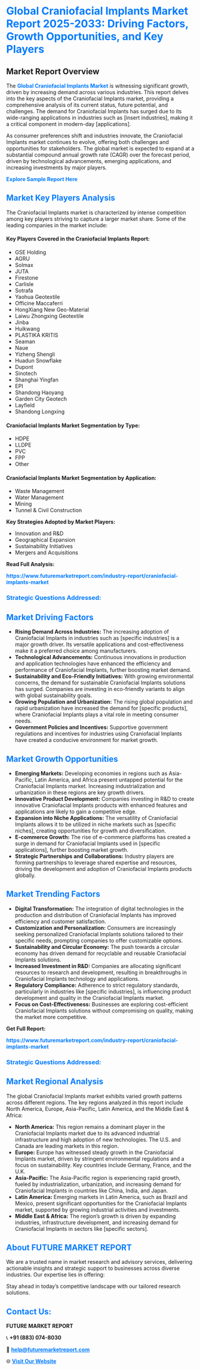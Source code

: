 <h1 style="color: #007BFF;">Global Craniofacial Implants Market Report 2025-2033: Driving Factors, Growth Opportunities, and Key Players</h1>

<section id="overview">
<h2>Market Report Overview</h2>
<p>The <a href="https://www.futuremarketreport.com/industry-report/craniofacial-implants-market" style="color: #007BFF; text-decoration: none;"><strong>Global Craniofacial Implants Market</strong></a> is witnessing significant growth, driven by increasing demand across various industries. This report delves into the key aspects of the Craniofacial Implants market, providing a comprehensive analysis of its current status, future potential, and challenges. The demand for Craniofacial Implants has surged due to its wide-ranging applications in industries such as [insert industries], making it a critical component in modern-day [applications].</p>
<p>As consumer preferences shift and industries innovate, the Craniofacial Implants market continues to evolve, offering both challenges and opportunities for stakeholders. The global market is expected to expand at a substantial compound annual growth rate (CAGR) over the forecast period, driven by technological advancements, emerging applications, and increasing investments by major players.</p>
</section>

<section id="overview">
<p><a href="https://www.futuremarketreport.com/request-sample/reportId=31982" style="color: #007BFF; text-decoration: none;"><strong>Explore Sample Report Here</strong></a></p>
</section>

<section id="key-players">
<h2 style="color: #007BFF;">Market Key Players Analysis</h2>
<p>The Craniofacial Implants market is characterized by intense competition among key players striving to capture a larger market share. Some of the leading companies in the market include:</p>
<h4>Key Players Covered in the Craniofacial Implants Report:</h4>
<ul><li>GSE Holding</li><li>AGRU</li><li>Solmax</li><li>JUTA</li><li>Firestone</li><li>Carlisle</li><li>Sotrafa</li><li>Yaohua Geotextile</li><li>Officine Maccaferri</li><li>HongXiang New Geo-Material</li><li>Laiwu Zhongxing Geotextile</li><li>Jinba</li><li>Huikwang</li><li>PLASTIKA KRITIS</li><li>Seaman</li><li>Naue</li><li>Yizheng Shengli</li><li>Huadun Snowflake</li><li>Dupont</li><li>Sinotech</li><li>Shanghai Yingfan</li><li>EPI</li><li>Shandong Haoyang</li><li>Garden City Geotech</li><li>Layfield</li><li>Shandong Longxing</li></ul>
<h4>Craniofacial Implants Market Segmentation by Type:</h4>
<ul><li>HDPE</li><li>LLDPE</li><li>PVC</li><li>FPP</li><li>Other</li></ul>

<h4>Craniofacial Implants Market Segmentation by Application:</h4>
<ul><li>Waste Management</li><li>Water Management</li><li>Mining</li><li>Tunnel &amp; Civil Construction</li></ul>
<p><strong>Key Strategies Adopted by Market Players:</strong></p>
<ul>
<li>Innovation and R&D</li>
<li>Geographical Expansion</li>
<li>Sustainability Initiatives</li>
<li>Mergers and Acquisitions</li>
</ul>
</section>

<section>
<p><strong>Read Full Analysis: </strong></p><a href="https://www.futuremarketreport.com/industry-report/craniofacial-implants-market" style="color: #007BFF; text-decoration: none;"><strong>https://www.futuremarketreport.com/industry-report/craniofacial-implants-market</strong></a>
<h3 style="color: #007BFF;">Strategic Questions Addressed:</h3>
</section>

<section id="driving-factors">
<h2 style="color: #007BFF;">Market Driving Factors</h2>
<ul>
<li><strong>Rising Demand Across Industries:</strong> The increasing adoption of Craniofacial Implants in industries such as [specific industries] is a major growth driver. Its versatile applications and cost-effectiveness make it a preferred choice among manufacturers.</li>
<li><strong>Technological Advancements:</strong> Continuous innovations in production and application technologies have enhanced the efficiency and performance of Craniofacial Implants, further boosting market demand.</li>
<li><strong>Sustainability and Eco-Friendly Initiatives:</strong> With growing environmental concerns, the demand for sustainable Craniofacial Implants solutions has surged. Companies are investing in eco-friendly variants to align with global sustainability goals.</li>
<li><strong>Growing Population and Urbanization:</strong> The rising global population and rapid urbanization have increased the demand for [specific products], where Craniofacial Implants plays a vital role in meeting consumer needs.</li>
<li><strong>Government Policies and Incentives:</strong> Supportive government regulations and incentives for industries using Craniofacial Implants have created a conducive environment for market growth.</li>
</ul>
</section>

<section id="growth-opportunities">
<h2 style="color: #007BFF;">Market Growth Opportunities</h2>
<ul>
<li><strong>Emerging Markets:</strong> Developing economies in regions such as Asia-Pacific, Latin America, and Africa present untapped potential for the Craniofacial Implants market. Increasing industrialization and urbanization in these regions are key growth drivers.</li>
<li><strong>Innovative Product Development:</strong> Companies investing in R&D to create innovative Craniofacial Implants products with enhanced features and applications are likely to gain a competitive edge.</li>
<li><strong>Expansion into Niche Applications:</strong> The versatility of Craniofacial Implants allows it to be utilized in niche markets such as [specific niches], creating opportunities for growth and diversification.</li>
<li><strong>E-commerce Growth:</strong> The rise of e-commerce platforms has created a surge in demand for Craniofacial Implants used in [specific applications], further boosting market growth.</li>
<li><strong>Strategic Partnerships and Collaborations:</strong> Industry players are forming partnerships to leverage shared expertise and resources, driving the development and adoption of Craniofacial Implants products globally.</li>
</ul>
</section>

<section id="trending-factors">
<h2 style="color: #007BFF;">Market Trending Factors</h2>
<ul>
<li><strong>Digital Transformation:</strong> The integration of digital technologies in the production and distribution of Craniofacial Implants has improved efficiency and customer satisfaction.</li>
<li><strong>Customization and Personalization:</strong> Consumers are increasingly seeking personalized Craniofacial Implants solutions tailored to their specific needs, prompting companies to offer customizable options.</li>
<li><strong>Sustainability and Circular Economy:</strong> The push towards a circular economy has driven demand for recyclable and reusable Craniofacial Implants solutions.</li>
<li><strong>Increased Investment in R&D:</strong> Companies are allocating significant resources to research and development, resulting in breakthroughs in Craniofacial Implants technology and applications.</li>
<li><strong>Regulatory Compliance:</strong> Adherence to strict regulatory standards, particularly in industries like [specific industries], is influencing product development and quality in the Craniofacial Implants market.</li>
<li><strong>Focus on Cost-Effectiveness:</strong> Businesses are exploring cost-efficient Craniofacial Implants solutions without compromising on quality, making the market more competitive.</li>
</ul>
</section>

<section>
<p><strong>Get Full Report: </strong></p><a href="https://www.futuremarketreport.com/industry-report/craniofacial-implants-market" style="color: #007BFF; text-decoration: none;"><strong>https://www.futuremarketreport.com/industry-report/craniofacial-implants-market</strong></a>
<h3 style="color: #007BFF;">Strategic Questions Addressed:</h3>
</section>


<section id="regional-analysis">
<h2 style="color: #007BFF;">Market Regional Analysis</h2>
<p>The global Craniofacial Implants market exhibits varied growth patterns across different regions. The key regions analyzed in this report include North America, Europe, Asia-Pacific, Latin America, and the Middle East & Africa:</p>
<ul>
<li><strong>North America:</strong> This region remains a dominant player in the Craniofacial Implants market due to its advanced industrial infrastructure and high adoption of new technologies. The U.S. and Canada are leading markets in this region.</li>
<li><strong>Europe:</strong> Europe has witnessed steady growth in the Craniofacial Implants market, driven by stringent environmental regulations and a focus on sustainability. Key countries include Germany, France, and the U.K.</li>
<li><strong>Asia-Pacific:</strong> The Asia-Pacific region is experiencing rapid growth, fueled by industrialization, urbanization, and increasing demand for Craniofacial Implants in countries like China, India, and Japan.</li>
<li><strong>Latin America:</strong> Emerging markets in Latin America, such as Brazil and Mexico, present significant opportunities for the Craniofacial Implants market, supported by growing industrial activities and investments.</li>
<li><strong>Middle East & Africa:</strong> The region’s growth is driven by expanding industries, infrastructure development, and increasing demand for Craniofacial Implants in sectors like [specific sectors].</li>
</ul>
</section>

<footer>
<h2 style="color: #007BFF;">About FUTURE MARKET REPORT</h2>
<p>We are a trusted name in market research and advisory services, delivering actionable insights and strategic support to businesses across diverse industries. Our expertise lies in offering:</p>

<p>Stay ahead in today’s competitive landscape with our tailored research solutions.</p>

<h2 style="color: #007BFF;">Contact Us:</h2>
<p><strong>FUTURE MARKET REPORT</strong></p>
<p>📞 <strong>+91 (883) 074-8030</strong></p>
<p>📧 <strong><a href="mailto:help@futuremarketreport.com" style="color: #007BFF;">help@futuremarketreport.com</a></strong></p>
<p>🌐 <strong><a href="https://www.futuremarketreport.com/" style="color: #007BFF;">Visit Our Website</a></strong></p>
</footer>